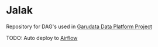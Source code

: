 # Jalak

Repository for DAG's used in [Garudata Data Platform Project][url-garudata]


TODO: Auto deploy to [Airflow][url-garudata-airflow]


<!-- Links -->

[url-garudata]: https://github.com/stndn/garudata "Garudata Data Platform"
[url-garudata-airflow]: https://flow.71182141.xyz/ "Garudata - Airflow"
